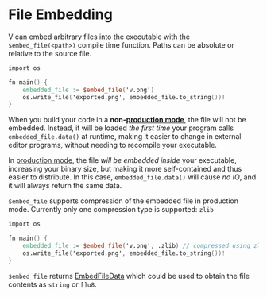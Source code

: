 # File Embedding

V can embed arbitrary files into the executable with the `$embed_file(<path>)` compile time function.
Paths can be absolute or relative to the source file.

```v ignore
import os

fn main() {
	embedded_file := $embed_file('v.png')
	os.write_file('exported.png', embedded_file.to_string())!
}
```

When you build your code in a **non-**[**production mode**](../production-builds.md),
the file will not be embedded.
Instead, it will be loaded *the first time* your program calls `embedded_file.data()` at runtime, making
it easier to change in external editor programs, without needing to recompile your executable.

In [production mode](../production-builds.md),
the file *will be embedded inside* your executable, increasing your binary size, but making it more
self-contained and thus easier to distribute.
In this case, `embedded_file.data()` will cause *no IO*, and it will always return the same data.

`$embed_file` supports compression of the embedded file in production mode.
Currently only one compression type is supported: `zlib`

```v ignore
import os

fn main() {
	embedded_file := $embed_file('v.png', .zlib) // compressed using zlib
	os.write_file('exported.png', embedded_file.to_string())!
}
```

`$embed_file` returns
[EmbedFileData](https://modules.vlang.io/v.embed_file.html#EmbedFileData)
which could be used to obtain the file contents as `string` or `[]u8`.
